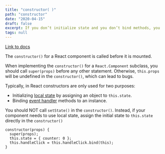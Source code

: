 ```yaml
---
title: "constructor( )"
path: "constructor"
date: "2020-04-15"
draft: false
excerpt: If you don’t initialize state and you don’t bind methods, you don’t need to implement a constructor for your React component.
tags: null
---
```


[Link to docs](https://reactjs.org/docs/react-component.html#constructor)

The `constructor()` for a React component is called before it is mounted.

When implementing the `constructor()` for a `React.Component` subclass, you should call `super(props)` before any other statement. Otherwise, `this.props` will be undefined in the `constructor()`, which can lead to bugs.

Typically, in React constructors are only used for two purposes:

- Initializing [local state](https://reactjs.org/docs/state-and-lifecycle.html#adding-local-state-to-a-class) by assigning an object to `this.state`.
- Binding [event handler](https://reactjs.org/docs/handling-events.html) methods to an instance.

You should NOT call `setState()` in the `constructor()`. Instead, if your component needs to use local state, assign the initial state to `this.state` directly in the `constructor()`

```
constructor(props) {
  super(props);
  this.state = { counter: 0 };
  this.handleClick = this.handleClick.bind(this);
}
```
